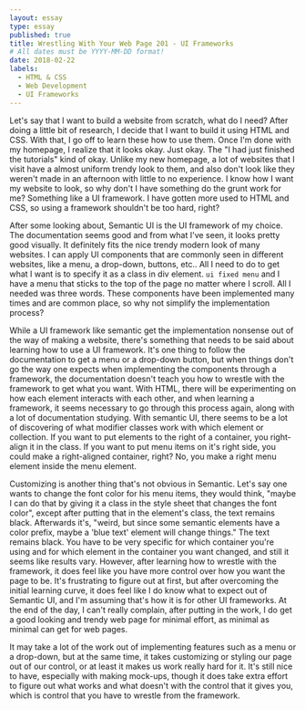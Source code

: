 ```yaml
---
layout: essay
type: essay
published: true
title: Wrestling With Your Web Page 201 - UI Frameworks
# All dates must be YYYY-MM-DD format!
date: 2018-02-22
labels:
  - HTML & CSS
  - Web Development
  - UI Frameworks
---
```


Let's say that I want to build a website from scratch, what do I need? After doing a little bit of research, I decide that I want to build it using HTML and CSS. With that, I go off to learn these how to use them. Once I'm done with my homepage, I realize that it looks okay. Just okay. The "I had just finished the tutorials" kind of okay. Unlike my new homepage, a lot of websites that I visit have a almost uniform trendy look to them, and also don't look like they weren't made in an afternoon with little to no experience. I know how I want my website to look, so why don't I have something do the grunt work for me? Something like a UI framework. I have gotten more used to HTML and CSS, so using a framework shouldn't be too hard, right?

After some looking about, Semantic UI is the UI framework of my choice. The documentation seems good and from what I've seen, it looks pretty good visually. It definitely fits the nice trendy modern look of many websites. I can apply UI components that are commonly seen in different websites, like a menu, a drop-down, buttons, etc.. All I need to do to get what I want is to specify it as a class in div element. `ui fixed menu` and I have a menu that sticks to the top of the page no matter where I scroll. All I needed was three words. These components have been implemented many times and are common place, so why not simplify the implementation process? 

While a UI framework like semantic get the implementation nonsense out of the way of making a website, there's something that needs to be said about learning how to use a UI framework. It's one thing to follow the documentation to get a menu or a drop-down button, but when things don't go the way one expects when implementing the components through a framework, the documentation doesn't teach you how to wrestle with the framework to get what you want. With HTML, there will be experimenting on how each element interacts with each other, and when learning a framework, it seems necessary to go through this process again, along with a lot of documentation studying. With semantic UI, there seems to be a lot of discovering of what modifier classes work with which element or collection. If you want to put elements to the right of a container, you right-align it in the class. If you want to put menu items on it's right side, you could make a right-aligned container, right? No, you make a right menu element inside the menu element. 

Customizing is another thing that's not obvious in Semantic. Let's say one wants to change the font color for his menu items, they would think, "maybe I can do that by giving it a class in the style sheet that changes the font color", except after putting that in the element's class, the text remains black. Afterwards it's, "weird, but since some semantic elements have a color prefix, maybe a 'blue text' element will change things." The text remains black. You have to be very specific for which container you're using and for which element in the container you want changed, and still it seems like results vary. However, after learning how to wrestle with the framework, it does feel like you have more control over how you want the page to be. It's frustrating to figure out at first, but after overcoming the initial learning curve, it does feel like I do know what to expect out of Semantic UI, and I'm assuming that's how it is for other UI frameworks. At the end of the day, I can't really complain, after putting in the work, I do get a good looking and trendy web page for minimal effort, as minimal as minimal can get for web pages. 

It may take a lot of the work out of implementing features such as a menu or a drop-down, but at the same time, it takes customizing or styling our page out of our control, or at least it makes us work really hard for it. It's still nice to have, especially with making mock-ups, though it does take extra effort to figure out what works and what doesn't with the control that it gives you, which is control that you have to wrestle from the framework. 
